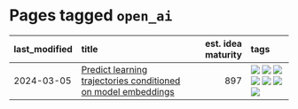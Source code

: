 # Pages tagged `open_ai`

|last_modified|title|est. idea maturity|tags
|:---|:---|---:|:---|
|2024-03-05|[Predict learning trajectories conditioned on model embeddings](../learning_traj_cond_pred.md)|897|[![](https://img.shields.io/badge/tag-code_gen-cd61a2)](../tags/code_gen.md) [![](https://img.shields.io/badge/tag-contrastive_learning-95c41e)](../tags/contrastive_learning.md) [![](https://img.shields.io/badge/tag-experimental-9c3a4a)](../tags/experimental.md) [![](https://img.shields.io/badge/tag-llm-913db)](../tags/llm.md) [![](https://img.shields.io/badge/tag-open_ai-6a13a1)](../tags/open_ai.md) [![](https://img.shields.io/badge/tag-open_source-1dc0d1)](../tags/open_source.md) [![](https://img.shields.io/badge/tag-public_good-b5ec2c)](../tags/public_good.md)|